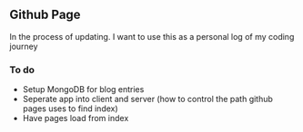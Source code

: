 ## Github Page
In the process of updating. I want to use this as a personal log of my coding journey

### To do
- Setup MongoDB for blog entries
- Seperate app into client and server (how to control the path github pages uses to find index)
- Have pages load from index